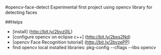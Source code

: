 #opencv-face-detect
Experimental first project using opencv library for detecting faces

##Helps
- [install] (http://bit.ly/2bvz0IL)
- [configure opencv on eclipse c++] (http://bit.ly/2bxs2Nd)
- [opencv Face Recognition tutorial] (http://bit.ly/2bvzePP)
- find opencv local installed libraries: pkg-config --cflags --libs opencv
